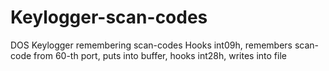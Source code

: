 # Keylogger-scan-codes
DOS Keylogger remembering scan-codes
Hooks int09h, remembers scan-code from 60-th port, puts into buffer, hooks int28h, writes into file
